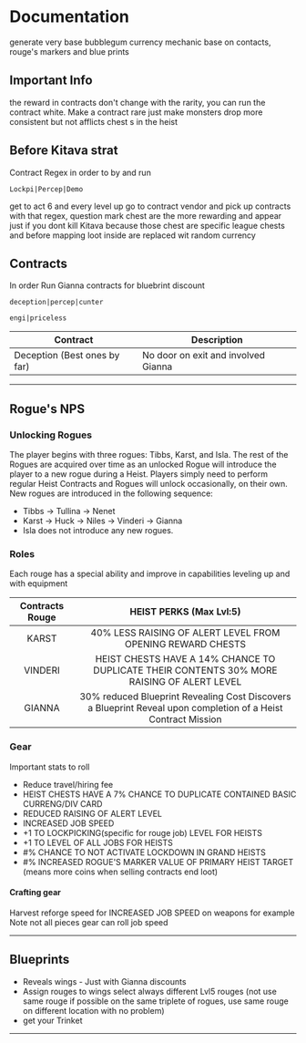 # Documentation

generate very base bubblegum currency
mechanic base on contacts, rouge's markers and blue prints

## Important Info

the reward in contracts don't change with the rarity, you can run the contract white. Make a contract rare just make monsters drop more consistent but not afflicts chest s in the heist

## Before Kitava strat

Contract Regex in order to by and run

```
Lockpi|Percep|Demo
```

get to act 6 and every level up go to contract vendor and pick up contracts with that regex, question mark chest are the more rewarding and appear just if you dont kill Kitava because those chest are specific league chests and before mapping loot inside are replaced wit random currency

## Contracts

In order
Run Gianna contracts for bluebrint discount

```
deception|percep|cunter
```

```
engi|priceless
```

| Contract                     | Description                         |
| ---------------------------- | ----------------------------------- |
| Deception (Best ones by far) | No door on exit and involved Gianna |

---

## Rogue's NPS

### Unlocking Rogues

The player begins with three rogues: Tibbs, Karst, and Isla. The rest of the Rogues are acquired over time as an unlocked Rogue will introduce the player to a new rogue during a Heist. Players simply need to perform regular Heist Contracts and Rogues will unlock occasionally, on their own. New rogues are introduced in the following sequence:

- Tibbs → Tullina → Nenet
- Karst → Huck → Niles → Vinderi → Gianna
- Isla does not introduce any new rogues.

### Roles

Each rouge has a special ability and improve in capabilities leveling up and with equipment

| Contracts Rouge |                                            HEIST PERKS (Max Lvl:5)                                            |
| :-------------: | :-----------------------------------------------------------------------------------------------------------: |
|      KARST      |                          40% LESS RAISING OF ALERT LEVEL FROM OPENING REWARD CHESTS                           |
|     VINDERI     |          HEIST CHESTS HAVE A 14% CHANCE TO DUPLICATE THEIR CONTENTS 30% MORE RAISING OF ALERT LEVEL           |
|     GIANNA      | 30% reduced Blueprint Revealing Cost Discovers a Blueprint Reveal upon completion of a Heist Contract Mission |

### Gear

Important stats to roll

- Reduce travel/hiring fee
- HEIST CHESTS HAVE A 7% CHANCE TO DUPLICATE CONTAINED BASIC CURRENG/DIV CARD
- REDUCED RAISING OF ALERT LEVEL
- INCREASED JOB SPEED
- +1 TO LOCKPICKING(specific for rouge job) LEVEL FOR HEISTS
- +1 TO LEVEL OF ALL JOBS FOR HEISTS
- #% CHANCE TO NOT ACTIVATE LOCKDOWN IN GRAND HEISTS
- #% INCREASED ROGUE'S MARKER VALUE OF PRIMARY HEIST TARGET (means more coins when selling contracts end loot)

#### Crafting gear

Harvest reforge speed for INCREASED JOB SPEED on weapons for example
Note not all pieces gear can roll job speed

---

## Blueprints

- Reveals wings - Just with Gianna discounts
- Assign rouges to wings select always different Lvl5 rouges (not use same rouge if possible on the same triplete of rogues, use same rouge on different location with no problem)
- get your Trinket

---
